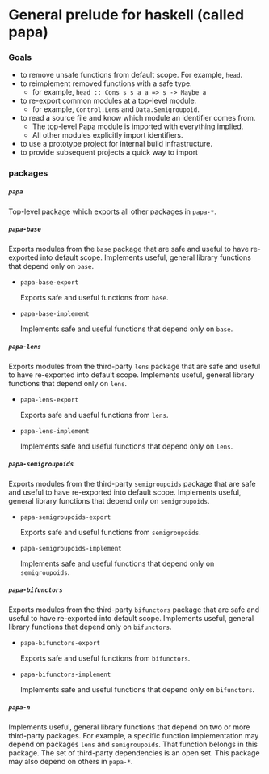# General prelude for haskell (called papa)

### Goals

* to remove unsafe functions from default scope. For example, `head`.
* to reimplement removed functions with a safe type.
  * for example, `head :: Cons s s a a => s -> Maybe a`
* to re-export common modules at a top-level module.
  * for example, `Control.Lens` and `Data.Semigroupoid`.
* to read a source file and know which module an identifier comes from.
  * The top-level Papa module is imported with everything implied.
  * All other modules explicitly import identifiers. 
* to use a prototype project for internal build infrastructure.
* to provide subsequent projects a quick way to import 

### packages

##### `papa`

Top-level package which exports all other packages in `papa-*`.

##### `papa-base`

Exports modules from the `base` package that are safe and useful to have
re-exported into default scope. Implements useful, general library functions
that depend only on `base`.

  *  `papa-base-export`

     Exports safe and useful functions from `base`.

  *  `papa-base-implement`

     Implements safe and useful functions that depend only on `base`.

##### `papa-lens`

Exports modules from the third-party `lens` package that are safe and useful to
have re-exported into default scope. Implements useful, general library
functions that depend only on `lens`.

  *  `papa-lens-export`

     Exports safe and useful functions from `lens`.

  *  `papa-lens-implement`

     Implements safe and useful functions that depend only on `lens`.

##### `papa-semigroupoids`

Exports modules from the third-party `semigroupoids` package that are safe and
useful to have re-exported into default scope. Implements useful, general
library functions that depend only on `semigroupoids`.

  *  `papa-semigroupoids-export`

     Exports safe and useful functions from `semigroupoids`.

  *  `papa-semigroupoids-implement`

     Implements safe and useful functions that depend only on `semigroupoids`.

##### `papa-bifunctors`

Exports modules from the third-party `bifunctors` package that are safe and
useful to have re-exported into default scope. Implements useful, general
library functions that depend only on `bifunctors`.

  *  `papa-bifunctors-export`

     Exports safe and useful functions from `bifunctors`.

  *  `papa-bifunctors-implement`

     Implements safe and useful functions that depend only on `bifunctors`.

##### `papa-n`

Implements useful, general library functions that depend on two or more
third-party packages. For example, a specific function implementation may depend
on packages `lens` and `semigroupoids`. That function belongs in this package.
The set of third-party dependencies is an open set. This package may also depend
on others in `papa-*`.
